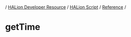 / [HALion Developer Resource](../..//HALion-Developer-Resource.md) / [HALion Script](./HALion-Script.md) / [Reference](./Reference.md) /

# getTime
